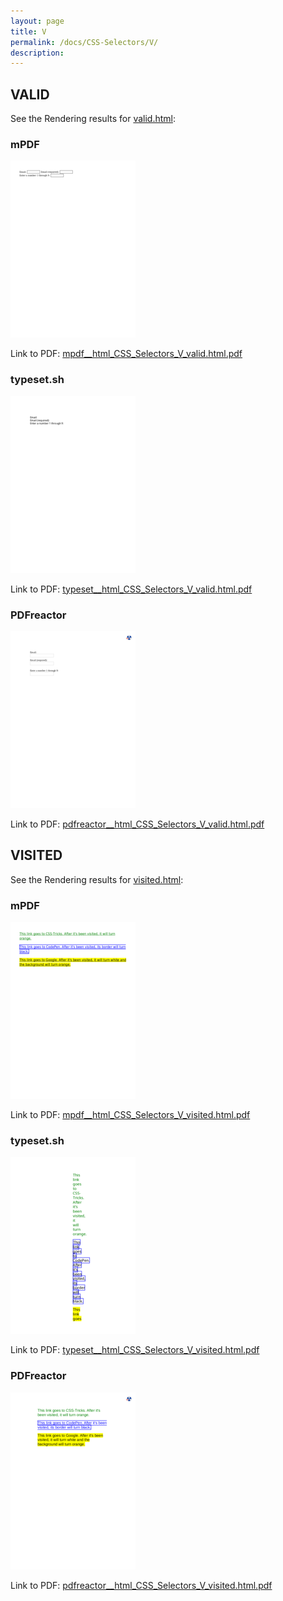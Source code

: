 ```yaml
---
layout: page
title: V
permalink: /docs/CSS-Selectors/V/
description: 
---
```




## VALID

See the Rendering results for [valid.html](/html/CSS%20Selectors/V/valid.html):

### mPDF
![](mpdf__html_CSS_Selectors_V_valid.html.png) 

Link to PDF: [mpdf__html_CSS_Selectors_V_valid.html.pdf](mpdf__html_CSS_Selectors_V_valid.html.pdf)

### typeset.sh
![](typeset__html_CSS_Selectors_V_valid.html.png) 

Link to PDF: [typeset__html_CSS_Selectors_V_valid.html.pdf](typeset__html_CSS_Selectors_V_valid.html.pdf)

### PDFreactor
![](pdfreactor__html_CSS_Selectors_V_valid.html.png) 

Link to PDF: [pdfreactor__html_CSS_Selectors_V_valid.html.pdf](pdfreactor__html_CSS_Selectors_V_valid.html.pdf)

## VISITED

See the Rendering results for [visited.html](/html/CSS%20Selectors/V/visited.html):

### mPDF
![](mpdf__html_CSS_Selectors_V_visited.html.png) 

Link to PDF: [mpdf__html_CSS_Selectors_V_visited.html.pdf](mpdf__html_CSS_Selectors_V_visited.html.pdf)

### typeset.sh
![](typeset__html_CSS_Selectors_V_visited.html.png) 

Link to PDF: [typeset__html_CSS_Selectors_V_visited.html.pdf](typeset__html_CSS_Selectors_V_visited.html.pdf)

### PDFreactor
![](pdfreactor__html_CSS_Selectors_V_visited.html.png) 

Link to PDF: [pdfreactor__html_CSS_Selectors_V_visited.html.pdf](pdfreactor__html_CSS_Selectors_V_visited.html.pdf)


